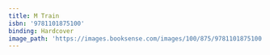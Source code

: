 ```yaml
---
title: M Train
isbn: '9781101875100'
binding: Hardcover
image_path: 'https://images.booksense.com/images/100/875/9781101875100.jpg'
---
```


